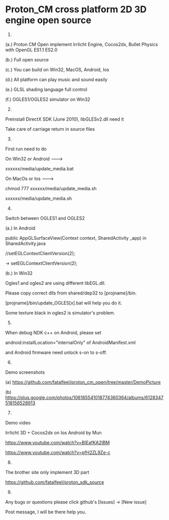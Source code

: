Proton_CM cross platform 2D 3D engine open source
=================
1.

(a.)
Proton CM Open implement Irrlicht Engine, Cocos2dx, Bullet Physics with OpenGL ES1.1 ES2.0

(b.)
Full open source

(c.)
You can build on Win32, MacOS, Android, Ios

(d.)
All platform can play music and sound easily

(e.)
GLSL shading language full control

(f.)
OGLES1/OGLES2 simulator on Win32

2.

Preinstall DirectX SDK (June 2010), libGLESv2.dll need it

Take care of carriage return in source files

3.
First run need to do

On Win32 or Android --->

xxxxxx/media/update_media.bat

On MacOs or Ios --->

chmod 777 xxxxxx/media/update_media.sh

xxxxxx/media/update_media.sh

4.
Switch between OGLES1 and OGLES2

(a.) In Android

public AppGLSurfaceView(Context context, SharedActivity _app) in SharedActivity.java

//setEGLContextClientVersion(2); 

-> setEGLContextClientVersion(2);

(b.) In Win32

Ogles1 and ogles2 are using different libEGL.dll.

Please copy correct dlls from shared/dep32 to [projname]/bin.

[projname]/bin/update_OGLES[x].bat will help you do it.

Some texture black in ogles2 is simulator's problem.

5.
When debug NDK c++ on Android, please set

android:installLocation="internalOnly" of AndroidManifest.xml

and Android firmware need unlock s-on to s-off.

6.
Demo screenshots

(a) https://github.com/fatalfeel/proton_cm_open/tree/master/DemoPicture

(b) https://plus.google.com/photos/106185541018774360364/albums/6128347518156528913

7.
Demo video

Irrlicht 3D + Cocos2dx on Ios Android by Mun

https://www.youtube.com/watch?v=BIEafKA2IBM

https://www.youtube.com/watch?v=pfH2ZL9Ze-c

8.
The brother site only implement 3D part

https://github.com/fatalfeel/proton_sdk_source

9.
Any bugs or questions please click github's [Issues] -> [New issue]

Post message, I will be there help you.
